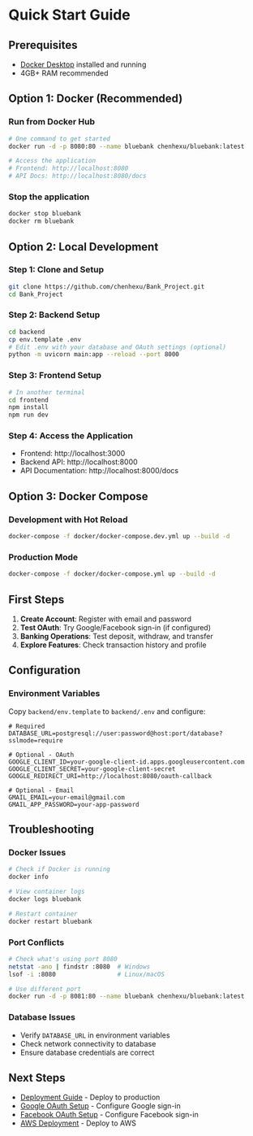 # Quick Start Guide

## Prerequisites
- [Docker Desktop](https://www.docker.com/products/docker-desktop/) installed and running
- 4GB+ RAM recommended

## Option 1: Docker (Recommended)

### Run from Docker Hub
```bash
# One command to get started
docker run -d -p 8080:80 --name bluebank chenhexu/bluebank:latest

# Access the application
# Frontend: http://localhost:8080
# API Docs: http://localhost:8080/docs
```

### Stop the application
```bash
docker stop bluebank
docker rm bluebank
```

## Option 2: Local Development

### Step 1: Clone and Setup
```bash
git clone https://github.com/chenhexu/Bank_Project.git
cd Bank_Project
```

### Step 2: Backend Setup
```bash
cd backend
cp env.template .env
# Edit .env with your database and OAuth settings (optional)
python -m uvicorn main:app --reload --port 8000
```

### Step 3: Frontend Setup
```bash
# In another terminal
cd frontend
npm install
npm run dev
```

### Step 4: Access the Application
- Frontend: http://localhost:3000
- Backend API: http://localhost:8000
- API Documentation: http://localhost:8000/docs

## Option 3: Docker Compose

### Development with Hot Reload
```bash
docker-compose -f docker/docker-compose.dev.yml up --build -d
```

### Production Mode
```bash
docker-compose -f docker/docker-compose.yml up --build -d
```

## First Steps

1. **Create Account**: Register with email and password
2. **Test OAuth**: Try Google/Facebook sign-in (if configured)
3. **Banking Operations**: Test deposit, withdraw, and transfer
4. **Explore Features**: Check transaction history and profile

## Configuration

### Environment Variables
Copy `backend/env.template` to `backend/.env` and configure:

```env
# Required
DATABASE_URL=postgresql://user:password@host:port/database?sslmode=require

# Optional - OAuth
GOOGLE_CLIENT_ID=your-google-client-id.apps.googleusercontent.com
GOOGLE_CLIENT_SECRET=your-google-client-secret
GOOGLE_REDIRECT_URI=http://localhost:8080/oauth-callback

# Optional - Email
GMAIL_EMAIL=your-email@gmail.com
GMAIL_APP_PASSWORD=your-app-password
```

## Troubleshooting

### Docker Issues
```bash
# Check if Docker is running
docker info

# View container logs
docker logs bluebank

# Restart container
docker restart bluebank
```

### Port Conflicts
```bash
# Check what's using port 8080
netstat -ano | findstr :8080  # Windows
lsof -i :8080                 # Linux/macOS

# Use different port
docker run -d -p 8081:80 --name bluebank chenhexu/bluebank:latest
```

### Database Issues
- Verify `DATABASE_URL` in environment variables
- Check network connectivity to database
- Ensure database credentials are correct

## Next Steps

- [Deployment Guide](DEPLOYMENT.md) - Deploy to production
- [Google OAuth Setup](GOOGLE_OAUTH_SETUP.md) - Configure Google sign-in
- [Facebook OAuth Setup](FACEBOOK_OAUTH_SETUP.md) - Configure Facebook sign-in
- [AWS Deployment](AWS_DEPLOYMENT.md) - Deploy to AWS